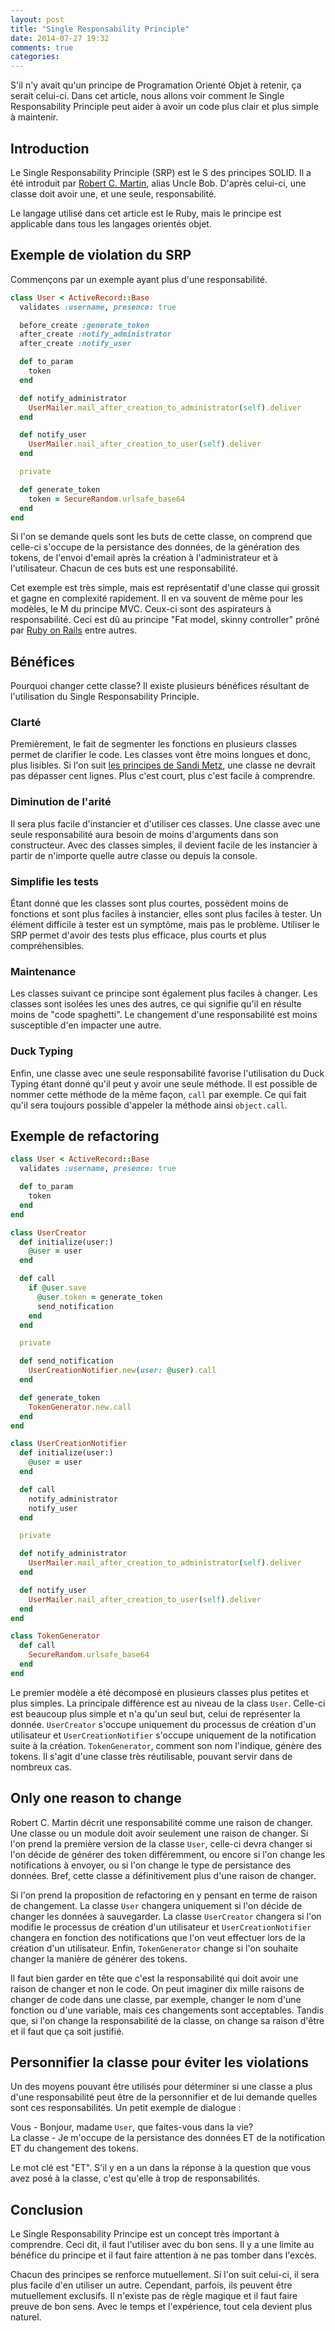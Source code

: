 ```yaml
---
layout: post
title: "Single Responsability Principle"
date: 2014-07-27 19:32
comments: true
categories:
---
```


S'il n'y avait qu'un principe de Programation Orienté Objet à retenir, ça
serait celui-ci. Dans cet article, nous allons voir comment le Single
Responsability Principle peut aider à avoir un code plus clair et plus simple à
maintenir.
<!-- more -->

## Introduction

Le Single Responsability Principle (SRP) est le S des principes SOLID. Il a été
introduit par [Robert C. Martin](http://en.wikipedia.org/wiki/Robert_Cecil_Martin),
alias Uncle Bob. D'après celui-ci, une classe doit avoir une, et une seule, responsabilité.

Le langage utilisé dans cet article est le Ruby, mais le principe est applicable
dans tous les langages orientés objet.

## Exemple de violation du SRP

Commençons par un exemple ayant plus d'une responsabilité.

``` ruby
class User < ActiveRecord::Base
  validates :username, presence: true

  before_create :generate_token
  after_create :notify_administrator
  after_create :notify_user

  def to_param
    token
  end

  def notify_administrator
    UserMailer.mail_after_creation_to_administrator(self).deliver
  end

  def notify_user
    UserMailer.nail_after_creation_to_user(self).deliver
  end

  private

  def generate_token
    token = SecureRandom.urlsafe_base64
  end
end
```

Si l'on se demande quels sont les buts de cette classe, on comprend que celle-ci
s'occupe de la persistance des données, de la génération des tokens, de l'envoi
d'email après la création à l'administrateur et à l'utilisateur. Chacun de ces
buts est une responsabilité.

Cet exemple est très simple, mais est représentatif d'une classe qui grossit et
gagne en complexité rapidement. Il en va souvent de même pour les modèles, le M du
principe MVC. Ceux-ci sont des aspirateurs à responsabilité. Ceci est dû au
principe "Fat model, skinny controller" prôné par [Ruby on Rails](http://rubyonrails.org/) entre autres.

## Bénéfices

Pourquoi changer cette classe? Il existe plusieurs bénéfices résultant de
l'utilisation du Single Responsability Principle.

### Clarté

Premièrement, le fait de segmenter les fonctions en plusieurs classes permet
de clarifier le code. Les classes vont être moins longues et donc, plus lisibles.
Si l'on suit [les principes de Sandi Metz](http://robots.thoughtbot.com/sandi-metz-rules-for-developers),
une classe ne devrait pas dépasser cent lignes. Plus c'est court, plus c'est
facile à comprendre.

### Diminution de l'arité

Il sera plus facile d'instancier et d'utiliser ces classes. Une classe avec une
seule responsabilité aura besoin de moins d'arguments dans son constructeur.
Avec des classes simples, il devient facile de les instancier à partir de
n'importe quelle autre classe ou depuis la console.

### Simplifie les tests

Étant donné que les classes sont plus courtes, possèdent moins de fonctions et
sont plus faciles à instancier, elles sont plus faciles à tester. Un élément
difficile à tester est un symptôme, mais pas le problème. Utiliser le SRP
permet d'avoir des tests plus efficace, plus courts et plus compréhensibles.

### Maintenance

Les classes suivant ce principe sont également plus faciles à changer. Les
classes sont isolées les unes des autres, ce qui signifie qu'il en résulte
moins de "code spaghetti". Le changement d'une responsabilité est moins
susceptible d'en impacter une autre.

### Duck Typing

Enfin, une classe avec une seule responsabilité favorise l'utilisation du Duck
Typing étant donné qu'il peut y avoir une seule méthode. Il est possible de
nommer cette méthode de la même façon, `call` par exemple. Ce qui fait qu'il
sera toujours possible d'appeler la méthode ainsi `object.call`.

## Exemple de refactoring

``` ruby
class User < ActiveRecord::Base
  validates :username, presence: true

  def to_param
    token
  end
end

class UserCreator
  def initialize(user:)
    @user = user
  end

  def call
    if @user.save
      @user.token = generate_token
      send_notification
    end
  end

  private

  def send_notification
    UserCreationNotifier.new(user: @user).call
  end

  def generate_token
    TokenGenerator.new.call
  end
end

class UserCreationNotifier
  def initialize(user:)
    @user = user
  end

  def call
    notify_administrator
    notify_user
  end

  private

  def notify_administrator
    UserMailer.mail_after_creation_to_administrator(self).deliver
  end

  def notify_user
    UserMailer.nail_after_creation_to_user(self).deliver
  end
end

class TokenGenerator
  def call
    SecureRandom.urlsafe_base64
  end
end
```

Le premier modèle a été décomposé en plusieurs classes plus petites et plus simples.
La principale différence est au niveau de la class `User`. Celle-ci est
beaucoup plus simple et n'a qu'un seul but, celui de représenter la donnée.
`UserCreator` s'occupe uniquement du processus de création d'un utilisateur et
`UserCreationNotifier` s'occupe uniquement de la notification suite à la
création. `TokenGenerator`, comment son nom l'indique, génère des tokens. Il
s'agit d'une classe très réutilisable, pouvant servir dans de nombreux cas.

## Only one reason to change

Robert C. Martin décrit une responsabilité comme une raison de changer. Une
classe ou un module doit avoir seulement une raison de changer. Si l'on prend
la première version de la classe `User`, celle-ci devra changer si l'on décide
de générer des token différemment, ou encore si l'on change les notifications à
envoyer, ou si l'on change le type de persistance des données. Bref, cette
classe a définitivement plus d'une raison de changer.

Si l'on prend la proposition de refactoring en y pensant en terme de raison de
changement. La classe `User` changera uniquement si l'on décide de changer les
données à sauvegarder. La classe `UserCreator` changera si l'on modifie le
processus de création d'un utilisateur et `UserCreationNotifier` changera en
fonction des notifications que l'on veut effectuer lors de la création d'un
utilisateur. Enfin, `TokenGenerator` change si l'on souhaite changer la
manière de générer des tokens.

Il faut bien garder en tête que c'est la responsabilité qui doit avoir une
raison de changer et non le code. On peut imaginer dix mille raisons de
changer de code dans une classe, par exemple, changer le nom d'une fonction ou
d'une variable, mais ces changements sont acceptables. Tandis que, si l'on change
la responsabilité de la classe, on change sa raison d'être et il faut que ça
soit justifié.

## Personnifier la classe pour éviter les violations

Un des moyens pouvant être utilisés pour déterminer si une classe a plus d'une
responsabilité peut être de la personnifier et de lui demande quelles sont ces
responsabilités. Un petit exemple de dialogue :

Vous - Bonjour, madame `User`, que faites-vous dans la vie?<br/>
La classe - Je m'occupe de la persistance des données ET de la notification ET du changement des tokens.

Le mot clé est "ET". S'il y en a un dans la réponse à la question que vous avez
posé à la classe, c'est qu'elle à trop de responsabilités.

## Conclusion

Le Single Responsability Principe est un concept très important à comprendre.
Ceci dit, il faut l'utiliser avec du bon sens. Il y a une limite au bénéfice du
principe et il faut faire attention à ne pas tomber dans l'excès.

Chacun des principes se renforce mutuellement. Si l'on suit celui-ci, il sera
plus facile d'en utiliser un autre. Cependant, parfois, ils peuvent être
mutuellement exclusifs. Il n'existe pas de règle magique et il faut faire
preuve de bon sens. Avec le temps et l'expérience, tout cela devient plus
naturel.
